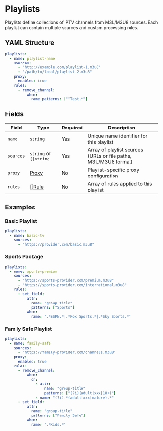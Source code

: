 # Playlists

Playlists define collections of IPTV channels from M3U/M3U8 sources. Each playlist can contain multiple sources and
custom processing rules.

## YAML Structure

```yaml
playlists:
  - name: playlist-name
    sources:
      - "http://example.com/playlist-1.m3u8"
      - "/path/to/local/playlist-2.m3u8"
    proxy:
      enabled: true
    rules:
      - remove_channel:
          when:
            name_patterns: ["^Test.*"]
```

## Fields

| Field     | Type                     | Required | Description                                                     |
|-----------|--------------------------|----------|-----------------------------------------------------------------|
| `name`    | `string`                 | Yes      | Unique name identifier for this playlist                        |
| `sources` | `string` or `[]string`   | Yes      | Array of playlist sources (URLs or file paths, M3U/M3U8 format) |
| `proxy`   | [Proxy](./proxy.md)      | No       | Playlist-specific proxy configuration                           |
| `rules`   | [[]Rule](rules/index.md) | No       | Array of rules applied to this playlist                         |

## Examples

### Basic Playlist

```yaml
playlists:
  - name: basic-tv
    sources:
      - "https://provider.com/basic.m3u8"
```

### Sports Package

```yaml
playlists:
  - name: sports-premium
    sources:
      - "https://sports-provider.com/premium.m3u8"
      - "https://sports-provider.com/international.m3u8"
    rules:
      - set_field:
          attr:
            name: "group-title"
            patterns: ["Sports"]
          when:
            name: ".*ESPN.*|.*Fox Sports.*|.*Sky Sports.*"
```

### Family Safe Playlist

```yaml
playlists:
  - name: family-safe
    sources:
      - "https://family-provider.com/channels.m3u8"
    proxy:
      enabled: true
    rules:
      - remove_channel:
          when:
            or:
              - attr:
                  name: "group-title"
                  patterns: ["(?i)(adult|xxx|18+)"]
              - name: "(?i).*(adult|xxx|mature).*"
      - set_field:
          attr:
            name: "group-title"
            patterns: ["Family Safe"]
          when:
            name: ".*Kids.*"
```
